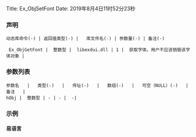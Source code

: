 Title: Ex_ObjSetFont
Date: 2019年8月4日11时52分23秒

### 声明


```table
动态库命令(-) | 返回值类型(-) |   库文件名(-) | 参数量(-) | 备注(-)

 Ex_ObjGetFont |  整数型 |  libexdui.dll | 1 |  获取字体。用户不应该销毁该字体对象 | 
```


### 参数列表

```table
参数名   |   类型(-)   |   传址(-)   |   数组(-)   |   可空（NULL）(-)   |   备注   |
hObj |  整数型 | - | - |  -| 
```




### 示例
#### 易语言
```c

```